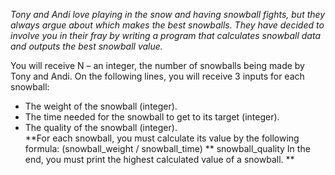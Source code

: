 *Tony and Andi love playing in the snow and having snowball fights, but they always argue about which makes the best snowballs. They have decided to involve you in their fray by writing a program that calculates snowball data and outputs the best snowball value.*<br />

You will receive N – an integer, the number of snowballs being made by Tony and Andi.
On the following lines, you will receive 3 inputs for each snowball:
<br />
* The weight of the snowball (integer).<br />
* The time needed for the snowball to get to its target (integer). <br />
* The quality of the snowball (integer).<br />
**For each snowball, you must calculate its value by the following formula:
(snowball_weight / snowball_time) ** snowball_quality
In the end, you must print the highest calculated value of a snowball.
**<br />
